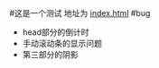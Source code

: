 #这是一个测试
地址为 [index.html](http://futurestar.github.io/richard/day3/index.html)
#bug
* head部分的倒计时
* 手动滚动条的显示问题
* 第三部分的阴影